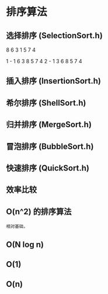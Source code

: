 # 排序算法

## 选择排序 (SelectionSort.h)

8 6 3 1 5 7 4

1 - 1 6 3 8 5 7 4
2 - 1 3 6 8 5 7 4

## 插入排序 (InsertionSort.h)

## 希尔排序 (ShellSort.h)

## 归并排序 (MergeSort.h)

## 冒泡排序 (BubbleSort.h)

## 快速排序 (QuickSort.h)

## 效率比较

## O(n^2) 的排序算法

    相对基础，

## O(N log n)

## O(1)

## O(n)